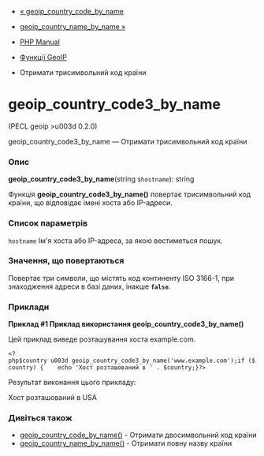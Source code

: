 - [«
geoip_country_code_by_name](function.geoip-country-code-by-name.md)
- [geoip_country_name_by_name
»](function.geoip-country-name-by-name.md)

- [PHP Manual](index.md)
- [Функції GeoIP](ref.geoip.md)
- Отримати трисимвольний код країни

# geoip_country_code3_by_name

(PECL geoip \>u003d 0.2.0)

geoip_country_code3_by_name — Отримати трисимвольний код країни

### Опис

**geoip_country_code3_by_name**(string `$hostname`): string

Функція **geoip_country_code3_by_name()** повертає трисимвольний код
країни, що відповідає імені хоста або IP-адреси.

### Список параметрів

`hostname`
Ім'я хоста або IP-адреса, за якою вестиметься пошук.

### Значення, що повертаються

Повертає три символи, що містять код континенту ISO 3166-1, при
знаходження адреси в базі даних, інакше **`false`**.

### Приклади

**Приклад #1 Приклад використання **geoip_country_code3_by_name()****

Цей приклад виведе розташування хоста example.com.

` <?php$country u003d geoip_country_code3_by_name('www.example.com');if ($country) {    echo 'Хост розташований в ' . $country;}?> `

Результат виконання цього прикладу:

Хост розташований в USA

### Дивіться також

- [geoip_country_code_by_name()](function.geoip-country-code-by-name.md) -
Отримати двосимвольний код країни
- [geoip_country_name_by_name()](function.geoip-country-name-by-name.md) -
Отримати повну назву країни
